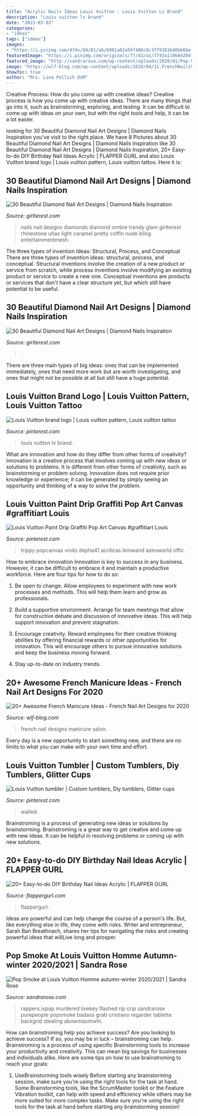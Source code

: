 ```yaml
---
title: "Acrylic Nails Ideas Louis Vuitton : Louis Vuitton Lv Brand"
description: "Louis vuitton lv brand"
date: "2023-03-03"
categories:
- "ideas"
tags: ["ideas"]
images:
- "https://i.pinimg.com/474x/69/81/a6/6981a62a56f406c0c3f793816d6bb6be.jpg"
featuredImage: "https://i.pinimg.com/originals/77/43/a1/7743a119b84204f801fee83196d2aa7f.jpg"
featured_image: "http://sandrarose.com/wp-content/uploads/2020/01/Pop-Smoke-at-Paris-Fashion-Week-BG-768x1152.jpg"
image: "https://wlf-blog.com/wp-content/uploads/2020/04/11.FrenchNailsVOL2.20-683x1024.jpg"
ShowToc: true
author: "Mrs. Lina Pollich DVM"
---
```



Creative Process: How do you come up with creative ideas?
Creative process is how you come up with creative ideas. There are many things that go into it, such as brainstorming, exploring, and testing. It can be difficult to come up with ideas on your own, but with the right tools and help, it can be a lot easier.

	

		
looking for 30 Beautiful Diamond Nail Art Designs | Diamond Nails Inspiration you've visit to the right place. We have 8 Pictures about 30 Beautiful Diamond Nail Art Designs | Diamond Nails Inspiration like 30 Beautiful Diamond Nail Art Designs | Diamond Nails Inspiration, 20+ Easy-to-do DIY Birthday Nail Ideas Acrylic | FLAPPER GURL and also Louis Vuitton brand logo | Louis vuitton pattern, Louis vuitton tattoo. Here it is:
		
    
## 30 Beautiful Diamond Nail Art Designs | Diamond Nails Inspiration

<img loading=lazy src="https://girlterest.com/wp-content/uploads/2017/05/diamond22-300x282.jpg" onerror="this.onerror=null;this.src='https://tse3.mm.bing.net/th?id=OIP.hWRZjjwe6MTTVQfGpVzDFAAAAA&amp;pid=15.1';" alt="30 Beautiful Diamond Nail Art Designs | Diamond Nails Inspiration">

_Source: girlterest.com_

>nails nail designs diamonds diamond ombre trendy glam girlterest rhinestone uñas light caramel pretty coffin nude bling entertainmentmesh. 

	

The three types of invention Ideas: Structural, Process, and Conceptual
There are three types of invention ideas: structural, process, and conceptual. Structural inventions involve the creation of a new product or service from scratch, while process inventions involve modifying an existing product or service to create a new one. Conceptual inventions are products or services that don't have a clear structure yet, but which still have potential to be useful.

    
## 30 Beautiful Diamond Nail Art Designs | Diamond Nails Inspiration

<img loading=lazy src="https://girlterest.com/wp-content/uploads/2017/05/diamond23.jpg" onerror="this.onerror=null;this.src='https://tse2.mm.bing.net/th?id=OIP.2xlPxfDg-zwU7JSlVSnG5gHaHQ&amp;pid=15.1';" alt="30 Beautiful Diamond Nail Art Designs | Diamond Nails Inspiration">

_Source: girlterest.com_

>. 

	

There are three main types of big ideas: ones that can be implemented immediately, ones that need more work but are worth investigating, and ones that might not be possible at all but still have a huge potential.

    
## Louis Vuitton Brand Logo | Louis Vuitton Pattern, Louis Vuitton Tattoo

<img loading=lazy src="https://i.pinimg.com/originals/77/43/a1/7743a119b84204f801fee83196d2aa7f.jpg" onerror="this.onerror=null;this.src='https://tse2.mm.bing.net/th?id=OIP.QxT9R-tP1y-44t9KnTXNPAHaFW&amp;pid=15.1';" alt="Louis Vuitton brand logo | Louis vuitton pattern, Louis vuitton tattoo">

_Source: pinterest.com_

>louis vuitton lv brand. 

	

What are innovation and how do they differ from other forms of creativity?
Innovation is a creative process that involves coming up with new ideas or solutions to problems. It is different from other forms of creativity, such as brainstorming or problem solving. Innovation does not require prior knowledge or experience; it can be generated by simply seeing an opportunity and thinking of a way to solve the problem.

    
## Louis Vuitton Paint Drip Graffiti Pop Art Canvas #graffitiart Louis

<img loading=lazy src="https://i.pinimg.com/originals/74/1e/c0/741ec04b4eebbfc66109f23029e989e8.jpg" onerror="this.onerror=null;this.src='https://tse3.mm.bing.net/th?id=OIP._qIZWwvF4Kh4eTCYD2tL3wHaHa&amp;pid=15.1';" alt="Louis Vuitton Paint Drip Graffiti Pop Art Canvas #graffitiart Louis">

_Source: pinterest.com_

>trippy popcanvas vinilo depha41 acrílicas leinwand astroworld offic. 

	

How to embrace innovation
Innovation is key to success in any business. However, it can be difficult to embrace it and maintain a productive workforce. Here are four tips for how to do so:
1) Be open to change. Allow employees to experiment with new work processes and methods. This will help them learn and grow as professionals.

2) Build a supportive environment. Arrange for team meetings that allow for constructive debate and discussion of innovative ideas. This will help support innovation and prevent stagnation.

3) Encourage creativity. Reward employees for their creative thinking abilities by offering financial rewards or other opportunities for innovation. This will encourage others to pursue innovative solutions and keep the business moving forward.

4) Stay up-to-date on industry trends.

    
## 20+ Awesome French Manicure Ideas - French Nail Art Designs For 2020

<img loading=lazy src="https://wlf-blog.com/wp-content/uploads/2020/04/11.FrenchNailsVOL2.20-683x1024.jpg" onerror="this.onerror=null;this.src='https://tse3.mm.bing.net/th?id=OIP.FkZlgU8pcXAha29p5oVRQwHaLG&amp;pid=15.1';" alt="20+ Awesome French Manicure Ideas - French Nail Art Designs for 2020">

_Source: wlf-blog.com_

>french nail designs manicure salon. 

	

Every day is a new opportunity to start something new, and there are no limits to what you can make with your own time and effort.

    
## Louis Vuitton Tumbler | Custom Tumblers, Diy Tumblers, Glitter Cups

<img loading=lazy src="https://i.pinimg.com/474x/69/81/a6/6981a62a56f406c0c3f793816d6bb6be.jpg" onerror="this.onerror=null;this.src='https://tse4.mm.bing.net/th?id=OIP.3hzEnVOqeXnsikVAE0DGGAAAAA&amp;pid=15.1';" alt="Louis Vuitton tumbler | Custom tumblers, Diy tumblers, Glitter cups">

_Source: pinterest.com_

>walled. 

	

Brainstroming is a process of generating new ideas or solutions by brainstorming. Brainstroming is a great way to get creative and come up with new ideas. It can be helpful in resolving problems or coming up with new solutions.

    
## 20+ Easy-to-do DIY Birthday Nail Ideas Acrylic | FLAPPER GURL

<img loading=lazy src="https://flappergurl.com/wp-content/uploads/2021/04/166876569_300935118044278_1194759020266678550_n-1024x1024.jpg" onerror="this.onerror=null;this.src='https://tse4.mm.bing.net/th?id=OIP.M8C3WOqDEGA0aFDJmp_x-AHaHa&amp;pid=15.1';" alt="20+ Easy-to-do DIY Birthday Nail Ideas Acrylic | FLAPPER GURL">

_Source: flappergurl.com_

>flappergurl. 

	

Ideas are powerful and can help change the course of a person's life. But, like everything else in life, they come with risks. Writer and entrepreneur, Sarah Ban Breathnach, shares her tips for navigating the risks and creating powerful ideas that willLive long and prosper.

    
## Pop Smoke At Louis Vuitton Homme Autumn-winter 2020/2021 | Sandra Rose

<img loading=lazy src="http://sandrarose.com/wp-content/uploads/2020/01/Pop-Smoke-at-Paris-Fashion-Week-BG-768x1152.jpg" onerror="this.onerror=null;this.src='https://tse2.mm.bing.net/th?id=OIP.VSLcTlhy2AAcexom7p4oEQHaLH&amp;pid=15.1';" alt="Pop Smoke at Louis Vuitton Homme autumn-winter 2020/2021 | Sandra Rose">

_Source: sandrarose.com_

>rappers ixpap murdered lowkey flashed rip crip sandrarose purepeople popsmoke badass grab cristiano regarder tablette backgrid stealing abowmaomwhi. 

	

How can brainstroming help you achieve success?
Are you looking to achieve success? If so, you may be in luck – brainstroming can help. Brainstroming is a process of using specific Brainstorming tools to increase your productivity and creativity. This can mean big savings for businesses and individuals alike. Here are some tips on how to use brainstroming to reach your goals: 
1. UseBrainstorming tools wisely 
Before starting any brainstorming session, make sure you’re using the right tools for the task at hand. Some Brainstorming tools, like the ScrumMaster toolkit or the Feature Vibration toolkit, can help with speed and efficiency while others may be more suited for more complex tasks. Make sure you’re using the right tools for the task at hand before starting any brainstorming session! 

